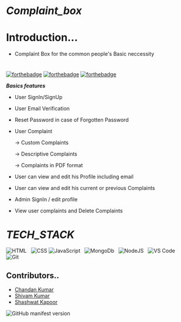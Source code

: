 # _Complaint_box_ #

# Introduction...
* Complaint Box for the common people's Basic neccessity
# 

[![forthebadge](https://forthebadge.com/images/badges/made-with-javascript.svg)](https://forthebadge.com)
[![forthebadge](https://forthebadge.com/images/badges/uses-css.svg)](https://forthebadge.com)
[![forthebadge](https://forthebadge.com/images/badges/uses-html.svg)](https://forthebadge.com)


***Basics features***

* User SignIn/SignUp

* User Email Verification

* Reset Password in case of Forgotten Password

* User Complaint

  -> Custom Complaints
  
  -> Descriptive Complaints
  
  -> Complaints in PDF format
  
  
* User can  view and edit his Profile including email

* User can view and edit his current or previous Complaints

* Admin SignIn / edit profile

* View user complaints and Delete Complaints 


#
# _TECH_STACK_

<div>
   <img src="https://img.icons8.com/color/48/000000/html-5--v1.png" alt="HTML"/> &nbsp;
   <img src="https://img.icons8.com/color/48/000000/css3.png" alt="CSS"/>
  <img src="https://img.icons8.com/color/48/000000/javascript--v1.png" alt="JavaScript"/> &nbsp;
  <img src="https://img.icons8.com/color/48/000000/mongodb.png" alt="MongoDb"/> &nbsp;
  <img src="https://img.icons8.com/color/48/000000/nodejs.png" alt="NodeJS"/> &nbsp;
  <img src="https://img.icons8.com/color/48/000000/visual-studio-code-2019.png" alt="VS Code"/> &nbsp;
  <img src="https://img.icons8.com/color/48/000000/git.png" alt="Git"/>  &nbsp;
</div>

## Contributors.. ##

* [Chandan Kumar](https://github.com/chandan181singh)
* [Shivam Kumar](https://github.com/karna3813)
* [Shashwat Kapoor](https://github.com/shagithubrit)



 ![GitHub manifest version](https://img.shields.io/github/manifest-json/v/chandan181singh/_complain_box_)
